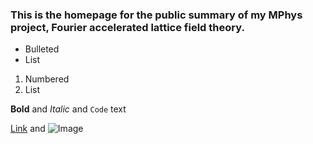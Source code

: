 ### This is the homepage for the public summary of my MPhys project, Fourier accelerated lattice field theory.



- Bulleted  
- List

1. Numbered
2. List

**Bold** and _Italic_ and `Code` text

[Link](url) and ![Image](src)


